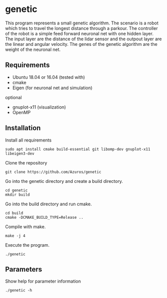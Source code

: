 # genetic

This program represents a small genetic algorithm. The scenario is a robot which tries to travel the longest distance through a parkour. The controller of the robot is a simple feed forward neuronal net with one hidden layer. The input layer are the distance of the lidar sensor and the outpout layer are the linear and angular velocity. The genes of the genetic algorithm are the weight of the neuronal net.

## Requirements
* Ubuntu 18.04 or 16.04 (tested with)
* cmake
* Eigen (for neuronal net and simulation)

optional
* gnuplot-x11 (visualization)
* OpenMP

## Installation

Install all requirements
```
sudo apt install cmake build-essential git libomp-dev gnuplot-x11 libeigen3-dev 
```

Clone the repository
```
git clone https://github.com/Azuros/genetic
```

Go into the genetic directory and create a build directory.
```
cd genetic
mkdir build
```

Go into the build directory and run cmake.
```
cd build
cmake -DCMAKE_BUILD_TYPE=Release ..
```

Compile with make.
```
make -j 4
```

Execute the program.
```
./genetic
```

## Parameters

Show help for parameter information
```
./genetic -h
```

